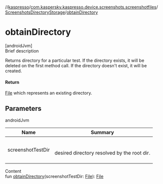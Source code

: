 //[kaspresso](../../index.md)/[com.kaspersky.kaspresso.device.screenshots.screenshotfiles](../index.md)/[ScreenshotsDirectoryStorage](index.md)/[obtainDirectory](obtain-directory.md)



# obtainDirectory  
[androidJvm]  
Brief description  


Returns directory for a particular test. If the directory exists, it will be deleted on the first method call. If the directory doesn't exist, it will be created.



#### Return  


[File](https://docs.oracle.com/javase/8/docs/api/java/io/File.html) which represents an existing directory.



## Parameters  
  
androidJvm  
  
|  Name|  Summary| 
|---|---|
| screenshotTestDir| <br><br>desired directory resolved by the root dir.<br><br>
  
  
Content  
fun [obtainDirectory](obtain-directory.md)(screenshotTestDir: [File](https://docs.oracle.com/javase/8/docs/api/java/io/File.html)): [File](https://docs.oracle.com/javase/8/docs/api/java/io/File.html)  



